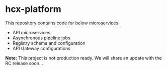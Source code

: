 # hcx-platform

This repository contains code for below microservices.
- API microservices
- Asynchronous pipeline jobs
- Registry schema and configuration
- API Gateway configurations

**Note:** This project is not production ready. We will share an update with the RC release soon...
